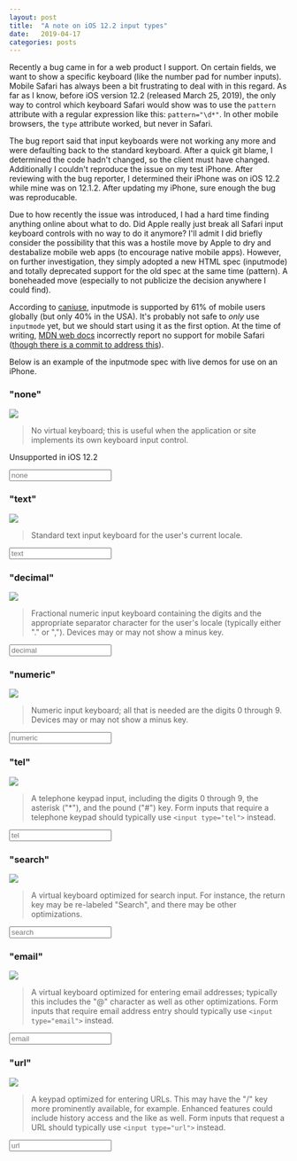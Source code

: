 ```yaml
---
layout: post
title:  "A note on iOS 12.2 input types"
date:   2019-04-17
categories: posts
---
```


Recently a bug came in for a web product I support. On certain fields, we want to show a specific keyboard (like the number pad for number inputs). Mobile Safari has always been a bit frustrating to deal with in this regard. As far as I know, before iOS version 12.2 (released March 25, 2019), the only way to control which keyboard Safari would show was to use the `pattern` attribute with a regular expression like this: `pattern="\d*"`. In other mobile browsers, the `type` attribute worked, but never in Safari.

The bug report said that input keyboards were not working any more and were defaulting back to the standard keyboard. After a quick git blame, I determined the code hadn't changed, so the client must have changed. Additionally I couldn't reproduce the issue on my test iPhone. After reviewing with the bug reporter, I determined their iPhone was on iOS 12.2 while mine was on 12.1.2. After updating my iPhone, sure enough the bug was reproducable.

Due to how recently the issue was introduced, I had a hard time finding anything online about what to do. Did Apple really just break all Safari input keyboard controls with no way to do it anymore? I'll admit I did briefly consider the possibility that this was a hostile move by Apple to dry and destabalize mobile web apps (to encourage native mobile apps). However, on further investigation, they simply adopted a new HTML spec (inputmode) and totally deprecated support for the old spec at the same time (pattern). A boneheaded move (especially to not publicize the decision anywhere I could find).

According to [caniuse](https://caniuse.com/#search=inputmode), inputmode is supported by 61% of mobile users globally (but only 40% in the USA). It's probably not safe to _only_ use `inputmode` yet, but we should start using it as the first option. At the time of writing, [MDN web docs](https://developer.mozilla.org/en-US/docs/Web/HTML/Global_attributes/inputmode) incorrectly report no support for mobile Safari ([though there is a commit to address this](https://github.com/mdn/browser-compat-data/commit/9a08a26e1f1c77f52625d13ecd9c5f779e9a33da#diff-2a52c9b7d3948297f271ac5ef0a10070)).

Below is an example of the inputmode spec with live demos for use on an iPhone.

### "none"

<img src="/public/images/ios-inputs/none.png"/>

>No virtual keyboard; this is useful when the application or site implements its own keyboard input control.

Unsupported in iOS 12.2

<input type="text" inputmode="none" placeholder="none"/>

### "text"

<img src="/public/images/ios-inputs/text.png"/>

>Standard text input keyboard for the user's current locale.

<input type="text" inputmode="text" placeholder="text"/>

### "decimal"

<img src="/public/images/ios-inputs/decimal.png"/>

>Fractional numeric input keyboard containing the digits and the appropriate separator character for the user's locale (typically either "." or ","). Devices may or may not show a minus key.

<input type="text" inputmode="decimal" placeholder="decimal"/>

### "numeric"

<img src="/public/images/ios-inputs/numeric.png"/>

>Numeric input keyboard; all that is needed are the digits 0 through 9. Devices may or may not show a minus key.

<input type="text" inputmode="numeric" placeholder="numeric"/>

### "tel"

<img src="/public/images/ios-inputs/tel.png"/>

>A telephone keypad input, including the digits 0 through 9, the asterisk ("*"), and the pound ("#") key. Form inputs that require a telephone keypad should typically use `<input type="tel">` instead.

<input type="text" inputmode="tel" placeholder="tel"/>

### "search"

<img src="/public/images/ios-inputs/search.png"/>

>A virtual keyboard optimized for search input. For instance, the return key may be re-labeled "Search", and there may be other optimizations.

<input type="text" inputmode="search" placeholder="search"/>

### "email"

<img src="/public/images/ios-inputs/email.png"/>

>A virtual keyboard optimized for entering email addresses; typically this includes the "@" character as well as other optimizations. Form inputs that require email address entry should typically use `<input type="email">` instead.

<input type="text" inputmode="email" placeholder="email"/>

### "url"

<img src="/public/images/ios-inputs/url.png"/>

>A  keypad optimized for entering URLs. This may have the "/" key more prominently available, for example. Enhanced features could include history access and the like as well. Form inputs that request a URL should typically use `<input type="url">` instead.

<input type="text" inputmode="url" placeholder="url"/>